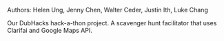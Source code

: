 Authors: Helen Ung, Jenny Chen, Walter Ceder, Justin Ith, Luke Chang

Our DubHacks hack-a-thon project. A scavenger hunt facilitator that
uses Clarifai and Google Maps API. 
